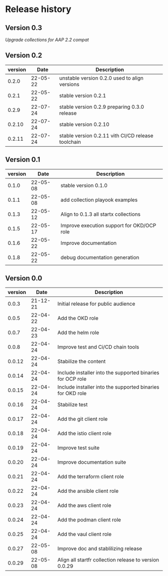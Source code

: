 # Release history

## Version 0.3

*Upgrade collections for AAP 2.2 compat*

## Version 0.2

| version | Date     | Description                                        |
| ------- | -------- | -------------------------------------------------- |
| 0.2.0   | 22-05-22 | unstable version 0.2.0 used to align versions      |
| 0.2.1   | 22-05-22 | stable version 0.2.1                               |
| 0.2.9   | 22-07-24 | stable version 0.2.9 preparing 0.3.0 release       |
| 0.2.10  | 22-07-24 | stable version 0.2.10                              |
| 0.2.11  | 22-07-24 | stable version 0.2.11 vith CI/CD release toolchain |

## Version 0.1

| version | Date     | Description                                |
| ------- | -------- | ------------------------------------------ |
| 0.1.0   | 22-05-08 | stable version 0.1.0                       |
| 0.1.1   | 22-05-08 | add collection playook examples            |
| 0.1.3   | 22-05-12 | Align to 0.1.3 all startx collections      |
| 0.1.5   | 22-05-17 | Improve execution support for OKD/OCP role |
| 0.1.6   | 22-05-22 | Improve documentation                      |
| 0.1.8   | 22-05-22 | debug documentation generation             |

## Version 0.0

| version | Date     | Description                                                |
| ------- | -------- | ---------------------------------------------------------- |
| 0.0.3   | 21-12-21 | Initial release for public audience                        |
| 0.0.5   | 22-04-22 | Add the OKD role                                           |
| 0.0.7   | 22-04-23 | Add the helm role                                          |
| 0.0.8   | 22-04-24 | Improve test and Ci/CD chain tools                         |
| 0.0.12  | 22-04-24 | Stabilize the content                                      |
| 0.0.14  | 22-04-24 | Include installer into the supported binaries for OCP role |
| 0.0.15  | 22-04-24 | Include installer into the supported binaries for OKD role |
| 0.0.16  | 22-04-24 | Stabilize test                                             |
| 0.0.17  | 22-04-24 | Add the git client role                                    |
| 0.0.18  | 22-04-24 | Add the istio client role                                  |
| 0.0.19  | 22-04-24 | Improve test suite                                         |
| 0.0.20  | 22-04-24 | Improve documentation suite                                |
| 0.0.21  | 22-04-24 | Add the terraform client role                              |
| 0.0.22  | 22-04-24 | Add the ansible client role                                |
| 0.0.23  | 22-04-24 | Add the aws client role                                    |
| 0.0.24  | 22-04-24 | Add the podman client role                                 |
| 0.0.25  | 22-04-24 | Add the vaul client role                                   |
| 0.0.27  | 22-05-08 | Improve doc and stablilizing release                       |
| 0.0.29  | 22-05-08 | Align all startfr collection release to version 0.0.29     |
